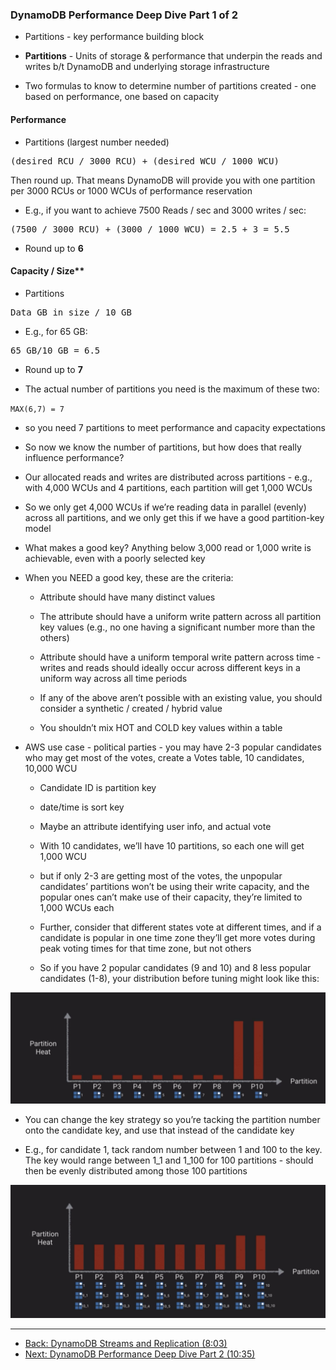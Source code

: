### DynamoDB Performance Deep Dive Part 1 of 2

* Partitions - key performance building block

* **Partitions** - Units of storage & performance that underpin the reads and writes b/t DynamoDB and underlying storage infrastructure

* Two formulas to know to determine number of partitions created - one based on performance, one based on capacity


#### Performance

* Partitions (largest number needed)
<pre>
(desired RCU / 3000 RCU) + (desired WCU / 1000 WCU)
</pre>
Then round up.  That means DynamoDB will provide you with one partition per 3000 RCUs or 1000 WCUs of performance reservation

* E.g., if you want to achieve 7500 Reads / sec and 3000 writes / sec:

<pre>(7500 / 3000 RCU) + (3000 / 1000 WCU) = 2.5 + 3 = 5.5</pre>

* Round up to **6**

#### Capacity / Size**

* Partitions 

<pre>Data GB in size / 10 GB</pre>

* E.g., for 65 GB:

<pre>65 GB/10 GB = 6.5</pre>

* Round up to **7**

* The actual number of partitions you need is the maximum of these two:

`MAX(6,7) = 7`

* so you need 7 partitions to meet performance and capacity expectations

* So now we know the number of partitions, but how does that really influence performance?

* Our allocated reads and writes are distributed across partitions - e.g., with 4,000 WCUs and 4 partitions, each partition will get 1,000 WCUs

* So we only get 4,000 WCUs if we’re reading data in parallel (evenly) across all partitions, and we only get this if we have a good partition-key model

* What makes a good key?  Anything below 3,000 read or 1,000 write is achievable, even with a poorly selected key

* When you NEED a good key, these are the criteria:

    * Attribute should have many distinct values

    * The attribute should have a uniform write pattern across all partition key values (e.g., no one having a significant number more than the others)

    * Attribute should have a uniform temporal write pattern across time - writes and reads should ideally occur across different keys in a uniform way across all time periods

    * If any of the above aren’t possible with an existing value, you should consider a synthetic / created / hybrid value

    * You shouldn’t mix HOT and COLD key values within a table

* AWS use case - political parties - you may have 2-3 popular candidates who may get most of the votes, create a Votes table,  10 candidates, 10,000 WCU

    * Candidate ID is partition key

    * date/time is sort key

    * Maybe an attribute identifying user info, and actual vote

    * With 10 candidates, we’ll have 10 partitions, so each one will get 1,000 WCU

    * but if only 2-3 are getting most of the votes, the unpopular candidates’ partitions won’t be using their write capacity, and the popular ones can’t make use of their capacity, they’re limited to 1,000 WCUs each

    * Further, consider that different states vote at different times, and if a candidate is popular in one time zone they’ll get more votes during peak voting times for that time zone, but not others
    
    * So if you have 2 popular candidates (9 and 10) and 8 less popular candidates (1-8), your distribution before tuning might look like this:
    
![image alt text](../images/two_popular_candidates.png)

* You can change the key strategy so you’re tacking the partition number onto the candidate key, and use that instead of the candidate key
    
* E.g., for candidate 1, tack random number between 1 and 100 to the key.  The key would range between 1_1 and 1_100 for 100 partitions - should then be evenly distributed among those 100 partitions

![image alt text](../images/domain2_2.png)

---

* [Back: DynamoDB Streams and Replication (8:03)](DynamoDB_Streams_and_Replication.md)
* [Next: DynamoDB Performance Deep Dive Part 2 (10:35)](DynamoDB_Performance_Deep_Dive_Part_2.md)

